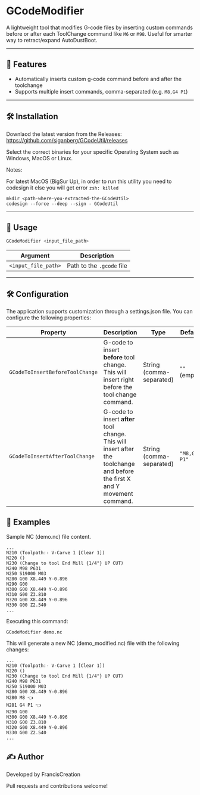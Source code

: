 # GCodeModifier

A lightweight tool that modifies G-code files by inserting custom commands before or after each ToolChange command like `M6` or `M98`. Useful for smarter way to retract/expand AutoDustBoot.

---

## 🚀 Features

- Automatically inserts custom g-code command before and after the toolchange
- Supports multiple insert commands, comma-separated (e.g. `M8,G4 P1`)

---
## 🛠️ Installation

Downlaod the latest version from the Releases: https://github.com/siganberg/GCodeUtil/releases  

Select the correct binaries for your specific Operating System such as Windows, MacOS or Linux.

Notes:

For latest MacOS (BigSur Up), in order to run this utility you need to codesign it else you will get error `zsh: killed`

```
mkdir <path-where-you-extracted-the-GCodeUtil>
codesign --force --deep --sign - GCodeUtil
```


----

## 🧰 Usage

```bash
GCodeModifier <input_file_path>
```

| Argument            | Description                                                      |
| ------------------- | ---------------------------------------------------------------- |
| `<input_file_path>` | Path to the `.gcode` file                                        |


--- 

## 🛠️ Configuration

The application supports customization through a settings.json file. You can configure the following properties:

| Property                        | Description                                                                                                                  | Type                     | Default      | Example       |
| ------------------------------- |------------------------------------------------------------------------------------------------------------------------------| ------------------------ | ------------ | ------------- |
| `GCodeToInsertBeforeToolChange` | G-code to insert **before** tool change. This will insert right before the tool change command.                              | String (comma-separated) | `""` (empty) | `"M9,G0 Z10"` |
| `GCodeToInsertAfterToolChange`  | G-code to insert **after** tool change. This will insert after the toolchange and before the first X and Y movement command. | String (comma-separated) | `"M8,G4 P1"` | `"M8,G4 P1"`  |



## 🧪 Examples

Sample NC (demo.nc) file content. 

```
...
N210 (Toolpath:- V-Carve 1 [Clear 1])
N220 ()
N230 (Change to tool End Mill {1/4"} UP CUT)
N240 M98 P631
N250 S19000 M03
N280 G00 X8.449 Y-0.896
N290 G00
N300 G00 X8.449 Y-0.896
N310 G00 Z3.810
N320 G00 X8.449 Y-0.896
N330 G00 Z2.540
...
```

Executing this command:
```
GCodeModifier demo.nc 
```

This will generate a new NC  (demo_modified.nc) file with the following changes:

```
...
N210 (Toolpath:- V-Carve 1 [Clear 1])
N220 ()
N230 (Change to tool End Mill {1/4"} UP CUT)
N240 M98 P631
N250 S19000 M03
N280 G00 X8.449 Y-0.896
N280 M8 👈
N281 G4 P1 👈
N290 G00
N300 G00 X8.449 Y-0.896
N310 G00 Z3.810
N320 G00 X8.449 Y-0.896
N330 G00 Z2.540
...
```




## ✍️ Author

Developed by FrancisCreation

Pull requests and contributions welcome!




